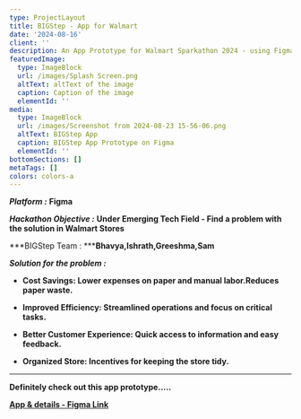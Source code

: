 ```yaml
---
type: ProjectLayout
title: BIGStep - App for Walmart
date: '2024-08-16'
client: ''
description: An App Prototype for Walmart Sparkathon 2024 - using Figma
featuredImage:
  type: ImageBlock
  url: /images/Splash Screen.png
  altText: altText of the image
  caption: Caption of the image
  elementId: ''
media:
  type: ImageBlock
  url: /images/Screenshot from 2024-08-23 15-56-06.png
  altText: BIGStep App
  caption: BIGStep App Prototype on Figma
  elementId: ''
bottomSections: []
metaTags: []
colors: colors-a
---
```

***Platform :*** **Figma**

***Hackathon Objective :*** **Under Emerging Tech Field - Find a problem with the solution in Walmart Stores**

***BIGStep Team : *****Bhavya,Ishrath,Greeshma,Sam**

***Solution for the problem :***

*   **Cost Savings:
    Lower expenses on paper and manual labor.Reduces paper waste.**

*   **Improved Efficiency:
    Streamlined operations and focus on critical tasks.**

*   **Better Customer Experience:
    Quick access to information and easy feedback.**

*   **Organized Store:
    Incentives for keeping the store tidy.**

***

**Definitely check out this app prototype.....**

[**App & details - Figma Link**](https://www.figma.com/proto/wTfCYmNJ6215dHoY4UWMBA/BIGStep?node-id=1-16990\&t=bA0mzQ2xlw6aYkE2-1)
